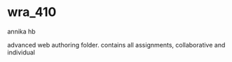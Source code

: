 # wra_410
annika hb

 advanced web authoring folder.
 contains all assignments, collaborative and individual
